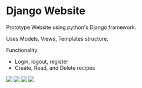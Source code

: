 # Django Website

Prototype Website using python's Django framework.

Uses Models, Views, Templates structure.

Functionality:
- Login, logout, register
- Create, Read, and Delete recipes

<img src="./mysite/examples/base.jpg">
<img src=".mysite/examples/login.jpg">
<img src="/mysite/examples/base.jpg">
<img src="mysite/examples/base.jpg">
